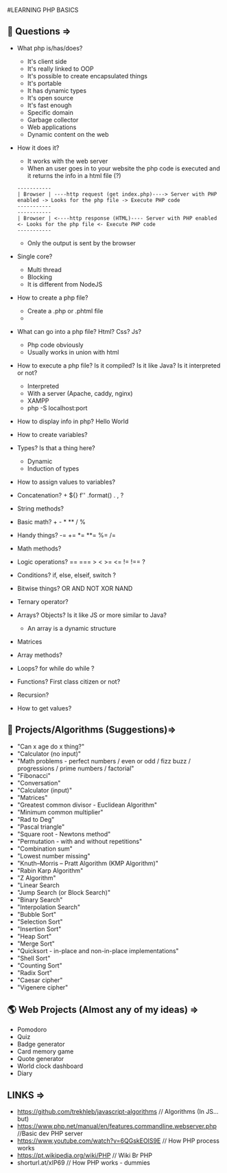 #LEARNING PHP BASICS
## 🤔 Questions =>

- What php is/has/does? 
  - It's client side
  - It's really linked to OOP 
  - It's possible to create encapsulated things
  - It's portable
  - It has dynamic types
  - It's open source
  - It's fast enough
  - Specific domain
  - Garbage collector
  - Web applications
  - Dynamic content on the web

- How it does it?
  - It works with the web server
  - When an user goes in to your website the php code is executed and it returns the info in a html file (?)
  ```
  -----------
  | Browser | ----http request (get index.php)----> Server with PHP enabled -> Looks for the php file -> Execute PHP code
  -----------
  -----------
  | Browser | <----http response (HTML)---- Server with PHP enabled <- Looks for the php file <- Execute PHP code
  -----------  
  ```
  - Only the output is sent by the browser

- Single core?
  - Multi thread
  - Blocking
  - It is different from NodeJS

- How to create a php file?
  - Create a .php or .phtml file 
  - <?php     bla bla bla     ?>

- What can go into a php file? Html? Css? Js?
  - Php code obviously
  - Usually works in union with html

- How to execute a php file? Is it compiled? Is it like Java? Is it interpreted or not?
  - Interpreted
  - With a server (Apache, caddy, nginx)
  - XAMPP
  - php -S localhost:port

- How to display info in php? Hello World
- How to create variables?
- Types? Is that a thing here?
  - Dynamic
  - Induction of types 
- How to assign values to variables?
- Concatenation? + ${} f'' .format() . , ?
- String methods?
- Basic math? + - * ** / % 
- Handy things? -= += *= **= %= /= 
- Math methods?
- Logic operations?  == === > < >= <= != !== ?
- Conditions? if, else, elseif, switch ?
- Bitwise things? OR AND NOT XOR NAND
- Ternary operator?
- Arrays? Objects? Is it like JS or more similar to Java?
  - An array is a dynamic structure
- Matrices
- Array methods?
- Loops? for while do while ?
- Functions? First class citizen or not?
- Recursion?
- How to get values?

## 🚀 Projects/Algorithms (Suggestions)=>
- "Can x age do x thing?"
- "Calculator (no input)"
- "Math problems - perfect numbers / even or odd / fizz buzz / progressions / prime numbers / factorial"
- "Fibonacci" 
- "Conversation"
- "Calculator (input)"
- "Matrices"
- "Greatest common divisor - Euclidean Algorithm"
- "Minimum common multiplier"
- "Rad to Deg"
- "Pascal triangle"
- "Square root - Newtons method"
- "Permutation - with and without repetitions"
- "Combination sum"
- "Lowest number missing"
- "Knuth–Morris – Pratt Algorithm (KMP Algorithm)"
- "Rabin Karp Algorithm"
- "Z Algorithm"
- "Linear Search
- "Jump Search (or Block Search)"
- "Binary Search"
- "Interpolation Search" 
- "Bubble Sort"
- "Selection Sort"
- "Insertion Sort"
- "Heap Sort"
- "Merge Sort"
- "Quicksort - in-place and non-in-place implementations"
- "Shell Sort"
- "Counting Sort"
- "Radix Sort"
- "Caesar cipher"
- "Vigenere cipher"
## 🌎 Web Projects (Almost any of my ideas) =>
- Pomodoro
- Quiz
- Badge generator
- Card memory game
- Quote generator
- World clock dashboard
- Diary
## LINKS =>
- https://github.com/trekhleb/javascript-algorithms // Algorithms (In JS... but)
- https://www.php.net/manual/en/features.commandline.webserver.php //Basic dev PHP server
- https://www.youtube.com/watch?v=6QGskEOIS9E // How PHP process works 
- https://pt.wikipedia.org/wiki/PHP // Wiki Br PHP
- shorturl.at/xIP69 // How PHP works - dummies